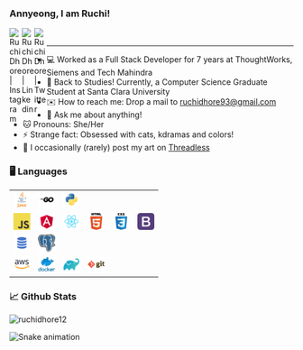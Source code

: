 ### Annyeong, I am Ruchi!

<a href="https://www.instagram.com/ruchidhore/">
    <img align="left" alt="Ruchi Dhore | Instagram" width="22px" src="https://raw.githubusercontent.com/hussainweb/hussainweb/main/icons/instagram.png"/>
</a>
<a href="https://www.linkedin.com/in/ruchi-dhore/">
    <img align="left" alt="Ruchi Dhore | Linkedin" width="22px" src="https://raw.githubusercontent.com/peterthehan/peterthehan/master/assets/linkedin.svg"/>
</a>
<a href="https://twitter.com/ruchi_dhore">
    <img align="left" alt="Ruchi Dhore | Twitter" width="22px" src="https://raw.githubusercontent.com/peterthehan/peterthehan/master/assets/twitter.svg"/>
</a>

<br />
<hr>

- 💻 Worked as a Full Stack Developer for 7 years at ThoughtWorks, Siemens and Tech Mahindra
- 🎒 Back to Studies! Currently, a Computer Science Graduate Student at Santa Clara University
- ✉️ How to reach me: Drop a mail to ruchidhore93@gmail.com
- 👾 Ask me about anything!
- 🐱 Pronouns: She/Her
- ⚡ Strange fact: Obsessed with cats, kdramas and colors!
- 🎨 I occasionally (rarely) post my art on <a href="https://www.threadless.com/@ruchidhore93">Threadless</a>

### 🖥 Languages
<table>
    <tr>
        <td><code><img height="30" src="https://raw.githubusercontent.com/github/explore/80688e429a7d4ef2fca1e82350fe8e3517d3494d/topics/java/java.png"></code></td>
        <td><code><img height="30" src="https://raw.githubusercontent.com/github/explore/80688e429a7d4ef2fca1e82350fe8e3517d3494d/topics/go/go.png"></code></td>
        <td><code><img height="30" src="https://raw.githubusercontent.com/github/explore/80688e429a7d4ef2fca1e82350fe8e3517d3494d/topics/python/python.png"></code></td>
        <td></td>
        <td></td>
        <td></td>
    </tr>
    <tr>
        <td><code><img height="30" src="https://raw.githubusercontent.com/github/explore/80688e429a7d4ef2fca1e82350fe8e3517d3494d/topics/javascript/javascript.png"></code></td>
        <td><code><img height="30" src="https://raw.githubusercontent.com/github/explore/80688e429a7d4ef2fca1e82350fe8e3517d3494d/topics/angular/angular.png"></code></td>
        <td><code><img height="30" src="https://raw.githubusercontent.com/github/explore/80688e429a7d4ef2fca1e82350fe8e3517d3494d/topics/react/react.png"></code></td>
        <td><code><img height="30" src="https://raw.githubusercontent.com/github/explore/80688e429a7d4ef2fca1e82350fe8e3517d3494d/topics/html/html.png"></code></td>
        <td><code><img height="30" src="https://raw.githubusercontent.com/github/explore/80688e429a7d4ef2fca1e82350fe8e3517d3494d/topics/css/css.png"></code></td>
        <td><code><img height="30" src="https://raw.githubusercontent.com/github/explore/80688e429a7d4ef2fca1e82350fe8e3517d3494d/topics/bootstrap/bootstrap.png"></code></td>
    </tr>
    <tr>
        <td><code><img height="30" src="https://raw.githubusercontent.com/github/explore/80688e429a7d4ef2fca1e82350fe8e3517d3494d/topics/sql/sql.png"></code></td>
        <td><code><img height="30" src="https://raw.githubusercontent.com/github/explore/80688e429a7d4ef2fca1e82350fe8e3517d3494d/topics/postgresql/postgresql.png"></code></td>
        <td></td>
        <td></td>
        <td></td>
        <td></td>
    </tr>
    <tr>
        <td><code><img height="30" src="https://raw.githubusercontent.com/github/explore/fbceb94436312b6dacde68d122a5b9c7d11f9524/topics/aws/aws.png"></code></td>
        <td><code><img height="30" src="https://raw.githubusercontent.com/github/explore/80688e429a7d4ef2fca1e82350fe8e3517d3494d/topics/docker/docker.png"></code></td>
        <td><code><img height="30" src="https://raw.githubusercontent.com/github/explore/80688e429a7d4ef2fca1e82350fe8e3517d3494d/topics/gradle/gradle.png"></code></td>
        <td><code><img height="30" src="https://raw.githubusercontent.com/github/explore/80688e429a7d4ef2fca1e82350fe8e3517d3494d/topics/git/git.png"></code></td>
        <td></td>
        <td></td>
    </tr>
</table>

### 📈 Github Stats

<img src="https://github-readme-stats.vercel.app/api?username=ruchidhore12&show_icons=true&theme=gotham" alt="ruchidhore12"/>

![Snake animation](https://github.com/ruchidhore12/ruchidhore12/blob/output/github-contribution-grid-snake.svg)